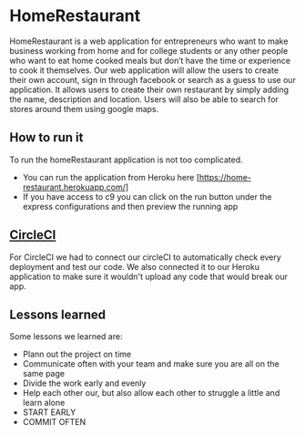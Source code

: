 # HomeRestaurant

HomeRestaurant is a web application for entrepreneurs who want to make business working from home and for college students or any other people who want to eat home cooked meals but don’t have the time or experience to cook it themselves. Our web application will allow the users to create their own account, sign in through facebook or search as a guess to use our application. It allows users to create their own restaurant by simply adding the name, description and location. Users will also be able to search for stores around them using google maps.

## How to run it

To run the homeRestaurant application is not too complicated.
 * You can run the application from Heroku here [https://home-restaurant.herokuapp.com/] 
 * If you have access to c9 you can click on the run button under the express configurations and then preview the running app
 
## [CircleCI](https://circleci.com/gh/Sandra-Flores/homeRestaurant/tree/master)

For CircleCI we had to connect our circleCI to automatically check every deployment and test our code. We also connected it to our Heroku application to make sure it wouldn't upload any code that would break our app.

## Lessons learned
Some lessons we learned are:
* Plann out the project on time
* Communicate often with your team and make sure you are all on the same page
* Divide the work early and evenly
* Help each other our, but also allow each other to struggle a little and learn alone 
* START EARLY
* COMMIT OFTEN
